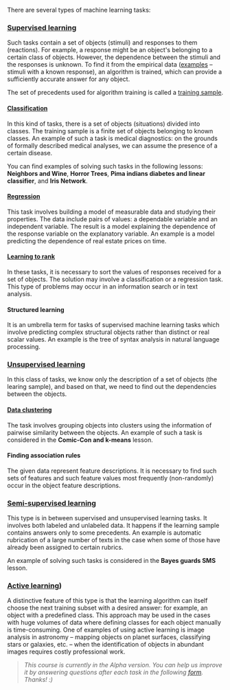 There are several types of machine learning tasks:

### [Supervised learning](http://www.machinelearning.ru/wiki/index.php?title=%D0%9E%D0%B1%D1%83%D1%87%D0%B5%D0%BD%D0%B8%D0%B5_%D1%81_%D1%83%D1%87%D0%B8%D1%82%D0%B5%D0%BB%D0%B5%D0%BC)
Such tasks contain a set of objects (stimuli) and responses to them (reactions). For example, a response might be an object's belonging to a certain class of objects. However, the dependence between the stimuli and the responses is unknown. To find it from the empirical data ([examples](https://ru.wikipedia.org/wiki/%D0%9E%D0%B1%D1%83%D1%87%D0%B5%D0%BD%D0%B8%D0%B5_%D0%BD%D0%B0_%D0%BF%D1%80%D0%B8%D0%BC%D0%B5%D1%80%D0%B0%D1%85) – stimuli with a known response), an algorithm is trained, which can provide a sufficiently accurate answer for any object.

The set of precedents used for algorithm training is called a [training sample](http://www.machinelearning.ru/wiki/index.php?title=%D0%9E%D0%B1%D1%83%D1%87%D0%B0%D1%8E%D1%89%D0%B0%D1%8F_%D0%B2%D1%8B%D0%B1%D0%BE%D1%80%D0%BA%D0%B0).

#### [Classification](http://www.machinelearning.ru/wiki/index.php?title=%D0%9A%D0%BB%D0%B0%D1%81%D1%81%D0%B8%D1%84%D0%B8%D0%BA%D0%B0%D1%86%D0%B8%D1%8F)
In this kind of tasks, there is a set of objects (situations) divided into classes. The training sample is a finite set of objects belonging to known classes. An example of such a task is medical diagnostics: on the grounds of formally described medical analyses, we can assume the presence of a certain disease.

You can find examples of solving such tasks in the following lessons: **Neighbors and Wine**, **Horror Trees**, **Pima indians diabetes and linear classifier**, and **Iris Network**.

#### [Regression](http://www.machinelearning.ru/wiki/index.php?title=%D0%A0%D0%B5%D0%B3%D1%80%D0%B5%D1%81%D1%81%D0%B8%D1%8F)
This task involves building a model of measurable data and studying their properties. The data include pairs of values: a dependable variable and an independent variable. The result is a model explaining the dependence of the response variable on the explanatory variable. An example is a model predicting the dependence of real estate prices on time.

#### [Learning to rank](http://neerc.ifmo.ru/wiki/index.php?title=%D0%A0%D0%B0%D0%BD%D0%B6%D0%B8%D1%80%D0%BE%D0%B2%D0%B0%D0%BD%D0%B8%D0%B5)
In these tasks, it is necessary to sort the values of responses received for a set of objects. The solution may involve a classification or a regression task. This type of problems may occur in an information search or in text analysis.

#### Structured learning
It is an umbrella term for tasks of supervised machine learning tasks which involve predicting complex structural objects rather than distinct or real scalar values. An example is the tree of syntax analysis in natural language processing.

### [Unsupervised learning](http://www.machinelearning.ru/wiki/index.php?title=%D0%9E%D0%B1%D1%83%D1%87%D0%B5%D0%BD%D0%B8%D0%B5_%D0%B1%D0%B5%D0%B7_%D1%83%D1%87%D0%B8%D1%82%D0%B5%D0%BB%D1%8F)
In this class of tasks, we know only the description of a set of objects (the learing sample), and based on that, we need to find out the dependencies between the objects.

#### [Data clustering](http://www.machinelearning.ru/wiki/index.php?title=%D0%9A%D0%BB%D0%B0%D1%81%D1%82%D0%B5%D1%80%D0%B8%D0%B7%D0%B0%D1%86%D0%B8%D1%8F)
The task involves grouping objects into clusters using the information of pairwise similarity between the objects.
An example of such a task is considered in the **Comic-Con and k-means** lesson.

#### Finding association rules
The given data represent feature descriptions. It is necessary to find such sets of features and such feature values most frequently (non-randomly) occur in the object feature descriptions.

### [Semi-supervised learning](http://www.machinelearning.ru/wiki/index.php?title=%D0%A7%D0%B0%D1%81%D1%82%D0%B8%D1%87%D0%BD%D0%BE%D0%B5_%D0%BE%D0%B1%D1%83%D1%87%D0%B5%D0%BD%D0%B8%D0%B5)
This type is in between supervised and unsupervised learning tasks. It involves both labeled and unlabeled data. It happens if the learning sample contains answers only to some precedents. An example is automatic rubrication of a large number of texts in the case when some of those have already been assigned to certain rubrics.

An example of solving such tasks is considered in the **Bayes guards SMS** lesson.

### [Active learning](https://en.wikipedia.org/wiki/Active_learning_(machine_learning)))
A distinctive feature of this type is that the learning algorithm can itself choose the next training subset with a desired answer: for example, an object with a predefined class. This approach may be used in the cases with huge volumes of data where defining classes for each object manually is time-consuming. One of examples of using active learning is image analysis in astronomy – mapping objects on planet surfaces, classifying stars or galaxies, etc. – when the identification of objects in abundant images requires costly professional work.


> <i>This course is currently in the Alpha version. You can help us improve it by answering questions after each task in the following
> <a href="https://docs.google.com/forms/d/e/1FAIpQLSetRXApA3fyEOLne7Ag5lkYrP7nuXfVP_M8bUNJGcDEQjP9kg/viewform?usp=sf_link">form</a>.
> Thanks! :) </i>